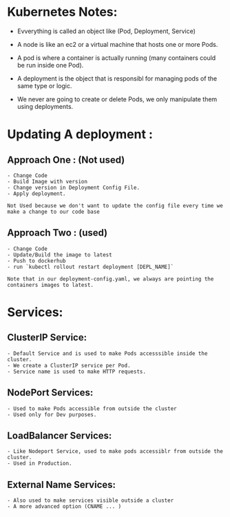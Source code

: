 # Kubernetes Notes: 

 - Evverything is called an object like (Pod, Deployment, Service)

 - A node is like an ec2 or a virtual machine that hosts one or more Pods.

 - A pod is where a container is actually running (many containers could be run inside one Pod).

 - A deployment is the object that is responsibl for managing pods of the same type or logic.

 - We never are going to create or delete Pods, we only manipulate them using deployments.

# Updating A deployment : 

  ## Approach One : (Not used)

    - Change Code
    - Build Image with version
    - Change version in Deployment Config File.
    - Apply deployment.

    Not Used because we don't want to update the config file every time we make a change to our code base

  ## Approach Two : (used)

    - Change Code
    - Update/Build the image to latest
    - Push to dockerhub
    - run `kubectl rollout restart deployment [DEPL_NAME]`

    Note that in our deployment-config.yaml, we always are pointing the containers images to latest.

# Services: 

  ## ClusterIP Service:

    - Default Service and is used to make Pods accesssible inside the cluster.
    - We create a ClusterIP service per Pod.
    - Service name is used to make HTTP requests.

  ## NodePort Services: 

    - Used to make Pods accessible from outside the cluster
    - Used only for Dev purposes.

  ## LoadBalancer Services: 

    - Like Nodeport Service, used to make pods accessiblr from outside the cluster.
    - Used in Production.

  ## External Name Services:

    - Also used to make services visible outside a cluster
    - A more advanced option (CNAME ... )